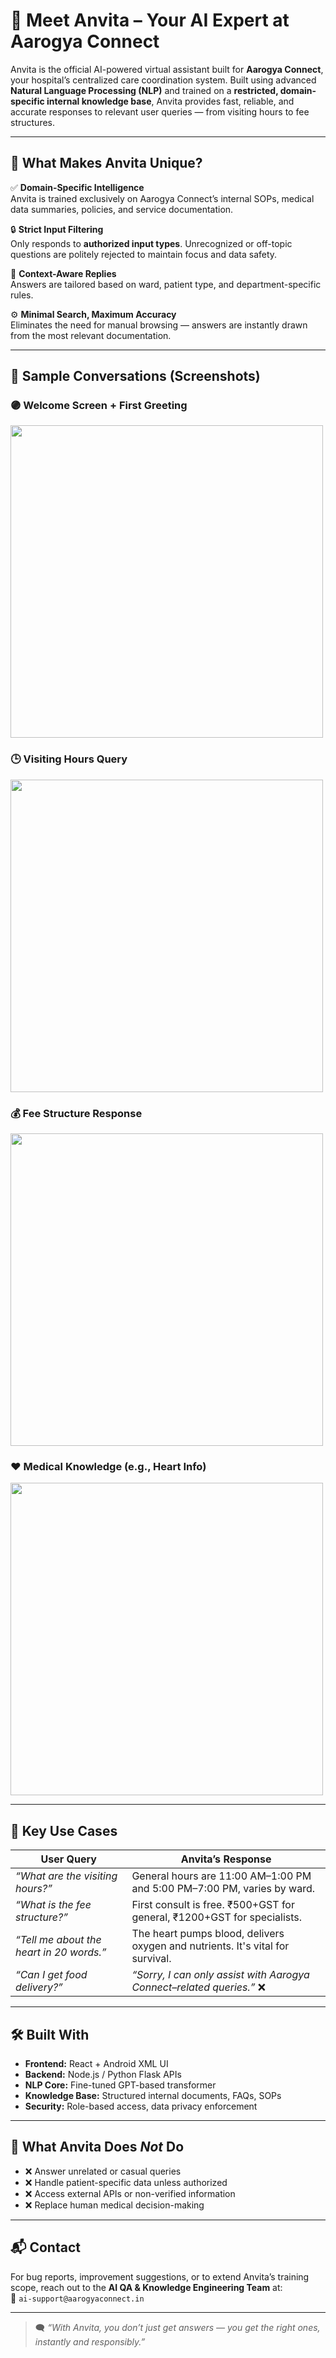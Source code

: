 # 🤖 Meet Anvita – Your AI Expert at Aarogya Connect

Anvita is the official AI-powered virtual assistant built for **Aarogya Connect**, your hospital’s centralized care coordination system. Built using advanced **Natural Language Processing (NLP)** and trained on a **restricted, domain-specific internal knowledge base**, Anvita provides fast, reliable, and accurate responses to relevant user queries — from visiting hours to fee structures.

---

## 🧠 What Makes Anvita Unique?

✅ **Domain-Specific Intelligence**  
Anvita is trained exclusively on Aarogya Connect’s internal SOPs, medical data summaries, policies, and service documentation.

🔒 **Strict Input Filtering**  
Only responds to **authorized input types**. Unrecognized or off-topic questions are politely rejected to maintain focus and data safety.

🧭 **Context-Aware Replies**  
Answers are tailored based on ward, patient type, and department-specific rules.

⚙️ **Minimal Search, Maximum Accuracy**  
Eliminates the need for manual browsing — answers are instantly drawn from the most relevant documentation.

---

## 💬 Sample Conversations (Screenshots)

### 🟣 Welcome Screen + First Greeting
<img src="https://github.com/Lakshaydang47/Anvita-ChatBot/blob/main/Screenshot%202025-07-05%20232945.png?raw=true" width="500"/>

### 🕒 Visiting Hours Query
<img src="https://github.com/Lakshaydang47/Anvita-ChatBot/blob/main/Screenshot%202025-07-05%20233010.png?raw=true" width="500"/>

### 💰 Fee Structure Response
<img src="https://github.com/Lakshaydang47/Anvita-ChatBot/blob/main/Screenshot%202025-07-05%20233028.png?raw=true" width="500"/>

### ❤️ Medical Knowledge (e.g., Heart Info)
<img src="https://github.com/Lakshaydang47/Anvita-ChatBot/blob/main/Screenshot%202025-07-05%20233116.png?raw=true" width="500"/>

---

## 🎯 Key Use Cases

| User Query | Anvita’s Response |
|------------|-------------------|
| _“What are the visiting hours?”_ | General hours are 11:00 AM–1:00 PM and 5:00 PM–7:00 PM, varies by ward. |
| _“What is the fee structure?”_ | First consult is free. ₹500+GST for general, ₹1200+GST for specialists. |
| _“Tell me about the heart in 20 words.”_ | The heart pumps blood, delivers oxygen and nutrients. It's vital for survival. |
| _“Can I get food delivery?”_ | _“Sorry, I can only assist with Aarogya Connect–related queries.”_ ❌ |

---

## 🛠️ Built With

- **Frontend:** React + Android XML UI
- **Backend:** Node.js / Python Flask APIs
- **NLP Core:** Fine-tuned GPT-based transformer
- **Knowledge Base:** Structured internal documents, FAQs, SOPs
- **Security:** Role-based access, data privacy enforcement

---

## 🚫 What Anvita Does *Not* Do

- ❌ Answer unrelated or casual queries
- ❌ Handle patient-specific data unless authorized
- ❌ Access external APIs or non-verified information
- ❌ Replace human medical decision-making

---

## 📬 Contact

For bug reports, improvement suggestions, or to extend Anvita’s training scope, reach out to the **AI QA & Knowledge Engineering Team** at:  
📧 `ai-support@aarogyaconnect.in`

---

> 🗨️ _“With Anvita, you don’t just get answers — you get the right ones, instantly and responsibly.”_

